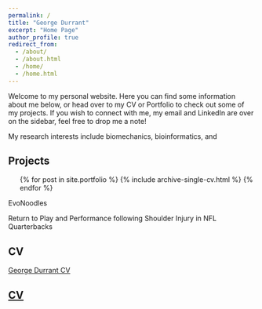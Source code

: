 ```yaml
---
permalink: /
title: "George Durrant"
excerpt: "Home Page"
author_profile: true
redirect_from: 
  - /about/
  - /about.html
  - /home/
  - /home.html
---
```


Welcome to my personal website. Here you can find some information about me below, or head over to my CV or Portfolio to check out some of my projects. If you wish to connect with me, my email and LinkedIn are over on the sidebar, feel free to drop me a note!

My research interests include biomechanics, bioinformatics, and 


Projects
------
  <ul>{% for post in site.portfolio %}
    {% include archive-single-cv.html %}
  {% endfor %}</ul>

EvoNoodles

Return to Play and Performance following Shoulder Injury in NFL Quarterbacks


CV
------
[George Durrant CV](https://ggdurrant.github.io/cv/)

## [CV](https://ggdurrang.github.io/cv/)


